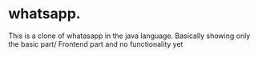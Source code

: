 # whatsapp. 
This is a clone of whatasapp in the java language.
Basically showing only the basic part/ Frontend part and no functionality yet
